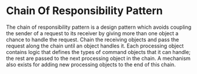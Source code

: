Chain Of Responsibility Pattern
===============================

The chain of responsibility pattern is a design pattern which avoids coupling the sender of a request to its receiver by giving more than one object a chance to handle the request. Chain the receiving objects and pass the request along the chain until an object handles it. Each processing object contains logic that defines the types of command objects that it can handle; the rest are passed to the next processing object in the chain. A mechanism also exists for adding new processing objects to the end of this chain.